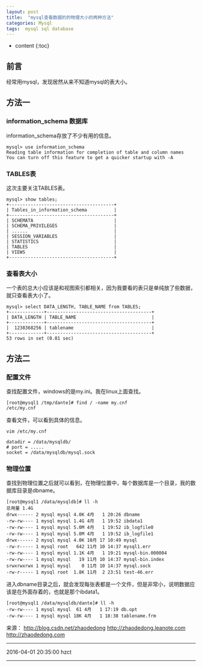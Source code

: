 ```yaml
---
layout: post
title:  "mysql查看数据的的物理大小的两种方法"
categories: Mysql
tags:  mysql sql database
---
```


* content
{:toc}


## 前言

经常用mysql，发现居然从来不知道mysql的表大小。




## 方法一

### information_schema 数据库

information_schema存放了不少有用的信息。

```
mysql> use information_schema 
Reading table information for completion of table and column names
You can turn off this feature to get a quicker startup with -A
```

### TABLES表

这次主要关注TABLES表。

```
mysql> show tables;
+---------------------------------------+
| Tables_in_information_schema          |
+---------------------------------------+
| SCHEMATA                              |
| SCHEMA_PRIVILEGES                     |
| ......                       			|
| SESSION_VARIABLES                     |
| STATISTICS                            |
| TABLES                                |
| VIEWS                                 |
+---------------------------------------+
```

### 查看表大小

一个表的总大小应该是和视图索引都相关，因为我要看的表只是单纯放了些数据，就只查看表大小了。

```
mysql> select DATA_LENGTH, TABLE_NAME from TABLES;
+-------------+---------------------------------------+
| DATA_LENGTH | TABLE_NAME                            |
+-------------+---------------------------------------+
|  1238368256 | tablename                     		  |
+-------------+---------------------------------------+
53 rows in set (0.01 sec)
```

## 方法二

### 配置文件
查找配置文件，windows的是my.ini。我在linux上面查找。

```
[root@mysql1 /tmp/dante]# find / -name my.cnf
/etc/my.cnf

```

查看文件，可以看到具体的信息。

```
vim /etc/my.cnf

datadir = /data/mysqldb/
# port = .....
socket = /data/mysqldb/mysql.sock
```

### 物理位置

查找到物理位置之后就可以看到，在物理位置中，每个数据库是一个目录，我的数据库目录是dbname。

```
[root@mysql1 /data/mysqldb]# ll -h
总用量 1.4G
drwx------ 2 mysql mysql 4.0K 4月   1 20:26 dbname
-rw-rw---- 1 mysql mysql 1.4G 4月   1 19:52 ibdata1
-rw-rw---- 1 mysql mysql 5.0M 4月   1 19:52 ib_logfile0
-rw-rw---- 1 mysql mysql 5.0M 4月   1 19:52 ib_logfile1
drwx------ 2 mysql mysql 4.0K 10月 17 10:49 mysql
-rw-r----- 1 mysql root   642 11月 10 14:37 mysql1.err
-rw-rw---- 1 mysql mysql 1.1K 4月   1 19:21 mysql-bin.000004
-rw-rw---- 1 mysql mysql   19 11月 10 14:37 mysql-bin.index
srwxrwxrwx 1 mysql mysql    0 11月 10 14:37 mysql.sock
-rw-r----- 1 mysql root  1.8K 11月  2 23:51 test-46.err
```

进入dbname目录之后，就会发现每张表都是一个文件，但是非常小，说明数据应该是在外面存着的，也就是那个ibdata1。

```
[root@mysql1 /data/mysqldb/dante]# ll -h
-rw-rw---- 1 mysql mysql  61 4月   1 17:19 db.opt
-rw-rw---- 1 mysql mysql 18K 4月   1 18:38 tablename.frm

```
来源： 
http://blog.csdn.net/zhaodedong 
http://zhaodedong.leanote.com 
http://zhaodedong.com

******
2016-04-01 20:35:00 hzct
******
